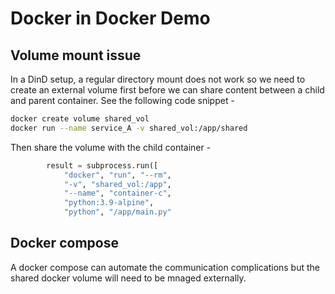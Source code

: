 # Docker in Docker Demo

## Volume mount issue
In a DinD setup, a regular directory mount does not work so we need to create an external volume first before we can share content between a child and parent container. See the following code snippet -
```bash 
docker create volume shared_vol
docker run --name service_A -v shared_vol:/app/shared
```
Then share the volume with the child container - 
```Python
        result = subprocess.run([
            "docker", "run", "--rm",
            "-v", "shared_vol:/app",
            "--name", "container-c",
            "python:3.9-alpine",
            "python", "/app/main.py"
```

## Docker compose
A docker compose can automate the communication complications but the shared docker volume will need to be mnaged externally.